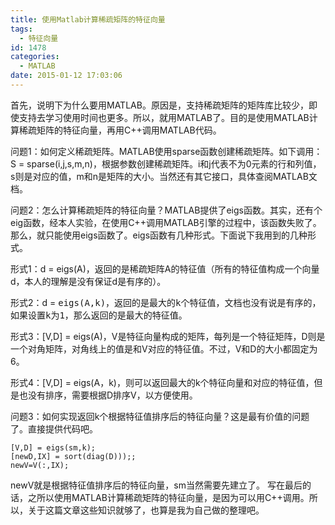 ```yaml
---
title: 使用Matlab计算稀疏矩阵的特征向量
tags:
  - 特征向量
id: 1478
categories:
  - MATLAB
date: 2015-01-12 17:03:06
---
```


首先，说明下为什么要用MATLAB。原因是，支持稀疏矩阵的矩阵库比较少，即使支持去学习使用时间也更多。所以，就用MATLAB了。目的是使用MATLAB计算稀疏矩阵的特征向量，再用C++调用MATLAB代码。

问题1：如何定义稀疏矩阵。MATLAB使用sparse函数创建稀疏矩阵。如下调用：S = sparse(i,j,s,m,n)，根据参数创建稀疏矩阵。i和j代表不为0元素的行和列值，s则是对应的值，m和n是矩阵的大小。当然还有其它接口，具体查阅MATLAB文档。

问题2：怎么计算稀疏矩阵的特征向量？MATLAB提供了eigs函数。其实，还有个eig函数，经本人实验，在使用C++调用MATLAB引擎的过程中，该函数失败了。那么，就只能使用eigs函数了。eigs函数有几种形式。下面说下我用到的几种形式。

形式1：d = eigs(A)，返回的是稀疏矩阵A的特征值（所有的特征值构成一个向量d，本人的理解是没有保证d是有序的）。

形式2：d = <tt><span class="highlight_01">eigs</span>(A,k)，返回的是最大的k个特征值，文档也没有说是有序的，如果设置k为1，那么返回的是最大的特征值。</tt>

形式3：[V,D] = eigs(A)，V是特征向量构成的矩阵，每列是一个特征矩阵，D则是一个对角矩阵，对角线上的值是和V对应的特征值。不过，V和D的大小都固定为6。

形式4：[V,D] = eigs(A，k)，则可以返回最大的k个特征向量和对应的特征值，但是也没有排序，需要根据D排序V，以方便使用。

问题3：如何实现返回k个根据特征值排序后的特征向量？这是最有价值的问题了。直接提供代码吧。

``` stylus
[V,D] = eigs(sm,k);
[newD,IX] = sort(diag(D)));;
newV=V(:,IX);
```

newV就是根据特征值排序后的特征向量，sm当然需要先建立了。
写在最后的话，之所以使用MATLAB计算稀疏矩阵的特征向量，是因为可以用C++调用。所以，关于这篇文章这些知识就够了，也算是我为自己做的整理吧。